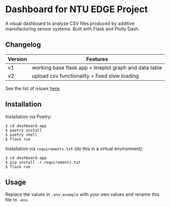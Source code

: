 # Dashboard for NTU EDGE Project

A visual dashboard to analyze CSV files produced by additive manufacturing sensor systems. Built with Flask and Plotly Dash.

## Changelog

| Version | Features                                               |
| ------- | ------------------------------------------------------ |
| v1      | working base flask app + lineplot graph and data table |
| v2      | upload csv functionality + fixed slow loading          |

See the list of issues [here](https://github.com/callistachang/dashboard-app/issues).

## Installation

Installation via Poetry:

```
$ cd dashboard-app
$ poetry install
$ poetry shell
$ flask run
```

Installation via `requirements.txt` (do this in a virtual environment):

```
$ cd dashboard-app
$ pip install -r requirements.txt
$ flask run
```

## Usage

Replace the values in `.env.example` with your own values and rename this file to `.env`.
